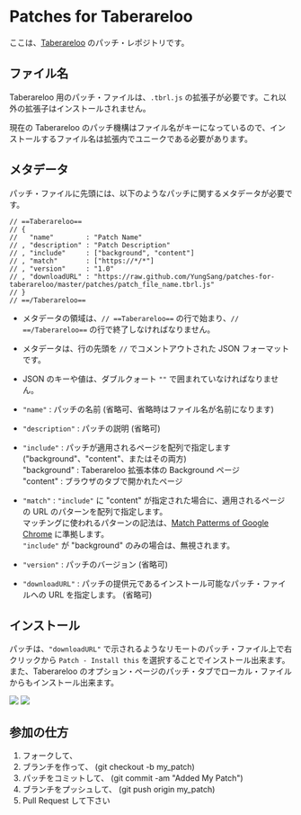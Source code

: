 # Patches for Taberareloo

ここは、[Taberareloo](https://github.com/Constellation/taberareloo) のパッチ・レポジトリです。

## ファイル名

Taberareloo 用のパッチ・ファイルは、`.tbrl.js` の拡張子が必要です。これ以外の拡張子はインストールされません。

現在の Taberareloo のパッチ機構はファイル名がキーになっているので、インストールするファイル名は拡張内でユニークである必要があります。

## メタデータ

パッチ・ファイルに先頭には、以下のようなパッチに関するメタデータが必要です。

	// ==Taberareloo==
	// {
	//	 "name"        : "Patch Name"
	// , "description" : "Patch Description"
	// , "include"     : ["background", "content"]
	// , "match"       : ["https://*/*"]
	// , "version"     : "1.0"
	// , "downloadURL" : "https://raw.github.com/YungSang/patches-for-taberareloo/master/patches/patch_file_name.tbrl.js"
	// }
	// ==/Taberareloo==

* メタデータの領域は、`// ==Taberareloo==` の行で始まり、`// ==/Taberareloo==` の行で終了しなければなりません。
* メタデータは、行の先頭を `//` でコメントアウトされた JSON フォーマットです。
* JSON のキーや値は、ダブルクォート `""` で囲まれていなければなりません。

* `"name"`        : パッチの名前 (省略可、省略時はファイル名が名前になります)

* `"description"` : パッチの説明 (省略可)

* `"include"`     : パッチが適用されるページを配列で指定します ("background"、"content"、またはその両方)  
	"background" : Taberareloo 拡張本体の Background ページ  
	"content"    : ブラウザのタブで開かれたページ

* `"match"`       : `"include"` に "content" が指定された場合に、適用されるページの URL のパターンを配列で指定します。  
	マッチングに使われるパターンの記法は、[Match Patterms of Google Chrome](http://developer.chrome.com/extensions/match_patterns.html) に準拠します。  
	`"include"` が "background" のみの場合は、無視されます。

* `"version"`     : パッチのバージョン (省略可)

* `"downloadURL"` : パッチの提供元であるインストール可能なパッチ・ファイルへの URL を指定します。 (省略可)

## インストール

パッチは、`"downloadURL"` で示されるようなリモートのパッチ・ファイル上で右クリックから `Patch - Install this` を選択することでインストール出来ます。
また、Taberareloo のオプション・ページのパッチ・タブでローカル・ファイルからもインストール出来ます。

![](https://lh4.googleusercontent.com/-FLTw9_8eUPY/UUu64q4-zyI/AAAAAAAAHyc/lN9pqKA3LIw/s438/%E3%82%B9%E3%82%AF%E3%83%AA%E3%83%BC%E3%83%B3%E3%82%B7%E3%83%A7%E3%83%83%E3%83%88+2013-03-21+6.57.55+PM.png)
![](https://lh6.googleusercontent.com/-OFMtZgk4yqk/UUu63gOPurI/AAAAAAAAHyU/VIqb--1IMNY/s782/Taberareloo+Option+2013-03-21+18-57-36.jpg)

## 参加の仕方

1. フォークして、
1. ブランチを作って、 (git checkout -b my_patch)
1. パッチをコミットして、 (git commit -am "Added My Patch")
1. ブランチをプッシュして、 (git push origin my_patch)
1. Pull Request して下さい